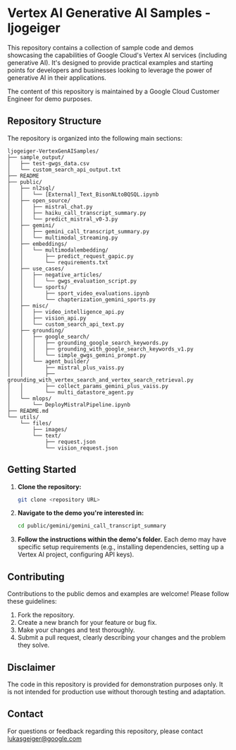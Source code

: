 # Vertex AI Generative AI Samples - ljogeiger

This repository contains a collection of sample code and demos showcasing the capabilities of Google Cloud's Vertex AI services (including generative AI). It's designed to provide practical examples and starting points for developers and businesses looking to leverage the power of generative AI in their applications.

The content of this repository is maintained by a Google Cloud Customer Engineer for demo purposes.

## Repository Structure

The repository is organized into the following main sections:
```
ljogeiger-VertexGenAISamples/
├── sample_output/
│   ├── test-gwgs_data.csv
│   └── custom_search_api_output.txt
├── README
├── public/
│   ├── nl2sql/
│   │   └── [External]_Text_BisonNLtoBQSQL.ipynb
│   ├── open_source/
│   │   ├── mistral_chat.py
│   │   ├── haiku_call_transcript_summary.py
│   │   └── predict_mistral_v0-3.py
│   ├── gemini/
│   │   ├── gemini_call_transcript_summary.py
│   │   └── multimodal_streaming.py
│   ├── embeddings/
│   │   └── multimodalembedding/
│   │       ├── predict_request_gapic.py
│   │       └── requirements.txt
│   ├── use_cases/
│   │   ├── negative_articles/
│   │   │   └── gwgs_evaluation_script.py
│   │   └── sports/
│   │       ├── sport_video_evaluations.ipynb
│   │       └── chapterization_gemini_sports.py
│   ├── misc/
│   │   ├── video_intelligence_api.py
│   │   ├── vision_api.py
│   │   └── custom_search_api_text.py
│   ├── grounding/
│   │   ├── google_search/
│   │   │   ├── grounding_google_search_keywords.py
│   │   │   ├── grounding_with_google_search_keywords_v1.py
│   │   │   └── simple_gwgs_gemini_prompt.py
│   │   └── agent_builder/
│   │       ├── mistral_plus_vaiss.py
│   │       ├── grounding_with_vertex_search_and_vertex_search_retrieval.py
│   │       ├── collect_params_gemini_plus_vaiss.py
│   │       └── multi_datastore_agent.py
│   └── mlops/
│       └── DeployMistralPipeline.ipynb
├── README.md
└── utils/
    └── files/
        ├── images/
        └── text/
            ├── request.json
            └── vision_request.json
```

## Getting Started

1.  **Clone the repository:**

    ```bash
    git clone <repository URL>
    ```

2.  **Navigate to the demo you're interested in:**

    ```bash
    cd public/gemini/gemini_call_transcript_summary
    ```

3.  **Follow the instructions within the demo's folder.** Each demo may have specific setup requirements (e.g., installing dependencies, setting up a Vertex AI project, configuring API keys).

## Contributing

Contributions to the public demos and examples are welcome! Please follow these guidelines:

1.  Fork the repository.
2.  Create a new branch for your feature or bug fix.
3.  Make your changes and test thoroughly.
4.  Submit a pull request, clearly describing your changes and the problem they solve.

## Disclaimer

The code in this repository is provided for demonstration purposes only. It is not intended for production use without thorough testing and adaptation.

## Contact

For questions or feedback regarding this repository, please contact lukasgeiger@google.com
